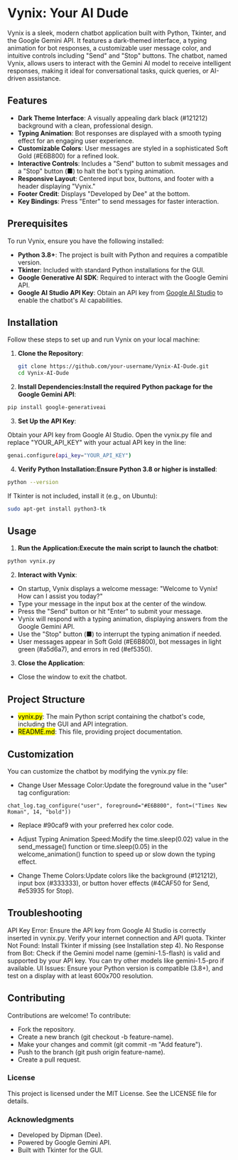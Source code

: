 # Vynix: Your AI Dude

Vynix is a sleek, modern chatbot application built with Python, Tkinter, and the Google Gemini API. It features a dark-themed interface, a typing animation for bot responses, a customizable user message color, and intuitive controls including "Send" and "Stop" buttons. The chatbot, named Vynix, allows users to interact with the Gemini AI model to receive intelligent responses, making it ideal for conversational tasks, quick queries, or AI-driven assistance.

## Features

- **Dark Theme Interface**: A visually appealing dark black (#121212) background with a clean, professional design.
- **Typing Animation**: Bot responses are displayed with a smooth typing effect for an engaging user experience.
- **Customizable Colors**: User messages are styled in a sophisticated Soft Gold (#E6B800) for a refined look.
- **Interactive Controls**: Includes a "Send" button to submit messages and a "Stop" button (■) to halt the bot's typing animation.
- **Responsive Layout**: Centered input box, buttons, and footer with a header displaying "Vynix."
- **Footer Credit**: Displays "Developed by Dee" at the bottom.
- **Key Bindings**: Press "Enter" to send messages for faster interaction.

## Prerequisites

To run Vynix, ensure you have the following installed:

- **Python 3.8+**: The project is built with Python and requires a compatible version.
- **Tkinter**: Included with standard Python installations for the GUI.
- **Google Generative AI SDK**: Required to interact with the Google Gemini API.
- **Google AI Studio API Key**: Obtain an API key from [Google AI Studio](https://aistudio.google.com/) to enable the chatbot's AI capabilities.

## Installation

Follow these steps to set up and run Vynix on your local machine:

1. **Clone the Repository**:
   ```bash
   git clone https://github.com/your-username/Vynix-AI-Dude.git
   cd Vynix-AI-Dude
   ```

2. **Install Dependencies:Install the required Python package for the Google Gemini API**:
```bash
pip install google-generativeai
```


3. **Set Up the API Key**:

Obtain your API key from Google AI Studio.
Open the vynix.py file and replace "YOUR_API_KEY" with your actual API key in the line:
```bash
genai.configure(api_key="YOUR_API_KEY")
```


4. **Verify Python Installation:Ensure Python 3.8 or higher is installed**:
```bash
python --version
```
If Tkinter is not included, install it (e.g., on Ubuntu):
```bash
sudo apt-get install python3-tk
```


## Usage

1. **Run the Application:Execute the main script to launch the chatbot**:
```bash
python vynix.py
```

2. **Interact with Vynix**:

- On startup, Vynix displays a welcome message: "Welcome to Vynix! How can I assist you today?"
- Type your message in the input box at the center of the window.
- Press the "Send" button or hit "Enter" to submit your message.
- Vynix will respond with a typing animation, displaying answers from the Google Gemini API.
- Use the "Stop" button (■) to interrupt the typing animation if needed.
- User messages appear in Soft Gold (#E6B800), bot messages in light green (#a5d6a7), and errors in red (#ef5350).

3. **Close the Application**:

- Close the window to exit the chatbot.



## Project Structure

- <mark>vynix.py</mark>: The main Python script containing the chatbot's code, including the GUI and API integration.
- <mark>README.md</mark>: This file, providing project documentation.

## Customization
You can customize the chatbot by modifying the vynix.py file:

- Change User Message Color:Update the foreground value in the "user" tag configuration:
```
chat_log.tag_configure("user", foreground="#E6B800", font=("Times New Roman", 14, "bold"))
```
- Replace #90caf9 with your preferred hex color code.

- Adjust Typing Animation Speed:Modify the time.sleep(0.02) value in the send_message() function or time.sleep(0.05) in the welcome_animation() function to speed up or slow down the typing effect.

- Change Theme Colors:Update colors like the background (#121212), input box (#333333), or button hover effects (#4CAF50 for Send, #e53935 for Stop).


## Troubleshooting

API Key Error: Ensure the API key from Google AI Studio is correctly inserted in vynix.py. Verify your internet connection and API quota.
Tkinter Not Found: Install Tkinter if missing (see Installation step 4).
No Response from Bot: Check if the Gemini model name (gemini-1.5-flash) is valid and supported by your API key. You can try other models like gemini-1.5-pro if available.
UI Issues: Ensure your Python version is compatible (3.8+), and test on a display with at least 600x700 resolution.

## Contributing
Contributions are welcome! To contribute:

- Fork the repository.
- Create a new branch (git checkout -b feature-name).
- Make your changes and commit (git commit -m "Add feature").
- Push to the branch (git push origin feature-name).
- Create a pull request.

### License
This project is licensed under the MIT License. See the LICENSE file for details.

### Acknowledgments
- Developed by Dipman (Dee).
- Powered by Google Gemini API.
- Built with Tkinter for the GUI.


